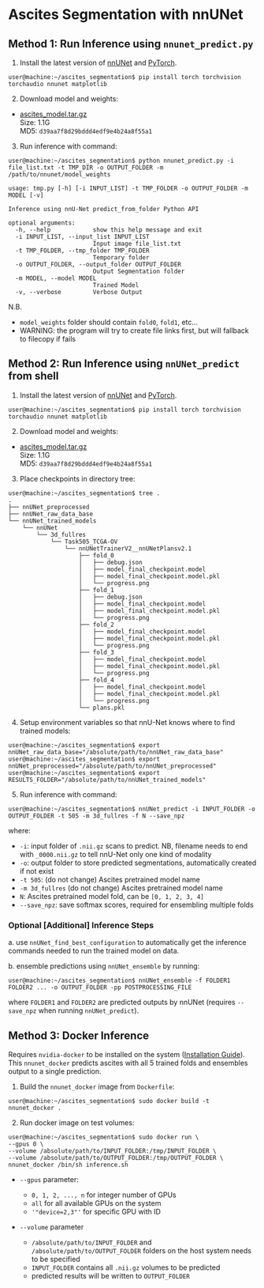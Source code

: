 # Ascites Segmentation with nnUNet

## Method 1: Run Inference using `nnunet_predict.py`

1. Install the latest version of [nnUNet](https://github.com/MIC-DKFZ/nnUNet#installation) and [PyTorch](https://pytorch.org/get-started/locally/).

```shell
user@machine:~/ascites_segmentation$ pip install torch torchvision torchaudio nnunet matplotlib
```

2. Download model and weights:

- [ascites_model.tar.gz]() 
<br> Size: 1.1G <br> MD5: `d39aa7f8d29bddd4edf9e4b24a8f55a1`

3. Run inference with command:

```shell
user@machine:~/ascites_segmentation$ python nnunet_predict.py -i file_list.txt -t TMP_DIR -o OUTPUT_FOLDER -m /path/to/nnunet/model_weights
```

```shell
usage: tmp.py [-h] [-i INPUT_LIST] -t TMP_FOLDER -o OUTPUT_FOLDER -m MODEL [-v]

Inference using nnU-Net predict_from_folder Python API

optional arguments:
  -h, --help            show this help message and exit
  -i INPUT_LIST, --input_list INPUT_LIST
                        Input image file_list.txt
  -t TMP_FOLDER, --tmp_folder TMP_FOLDER
                        Temporary folder
  -o OUTPUT_FOLDER, --output_folder OUTPUT_FOLDER
                        Output Segmentation folder
  -m MODEL, --model MODEL
                        Trained Model
  -v, --verbose         Verbose Output
```



N.B. 
- `model_weights` folder should contain `fold0`, `fold1`, etc...
- WARNING: the program will try to create file links first, but will fallback to filecopy if fails


## Method 2: Run Inference using `nnUNet_predict` from shell

1. Install the latest version of [nnUNet](https://github.com/MIC-DKFZ/nnUNet#installation) and [PyTorch](https://pytorch.org/get-started/locally/).

```shell
user@machine:~/ascites_segmentation$ pip install torch torchvision torchaudio nnunet matplotlib
```

2. Download model and weights:

- [ascites_model.tar.gz]() 
<br> Size: 1.1G <br> MD5: `d39aa7f8d29bddd4edf9e4b24a8f55a1`

3. Place checkpoints in directory tree:

```shell
user@machine:~/ascites_segmentation$ tree .
.
├── nnUNet_preprocessed
├── nnUNet_raw_data_base
└── nnUNet_trained_models
    └── nnUNet
        └── 3d_fullres
            └── Task505_TCGA-OV
                └── nnUNetTrainerV2__nnUNetPlansv2.1
                    ├── fold_0
                    │   ├── debug.json
                    │   ├── model_final_checkpoint.model
                    │   ├── model_final_checkpoint.model.pkl
                    │   └── progress.png
                    ├── fold_1
                    │   ├── debug.json
                    │   ├── model_final_checkpoint.model
                    │   ├── model_final_checkpoint.model.pkl
                    │   └── progress.png
                    ├── fold_2
                    │   ├── model_final_checkpoint.model
                    │   ├── model_final_checkpoint.model.pkl
                    │   └── progress.png
                    ├── fold_3
                    │   ├── model_final_checkpoint.model
                    │   ├── model_final_checkpoint.model.pkl
                    │   └── progress.png
                    ├── fold_4
                    │   ├── model_final_checkpoint.model
                    │   ├── model_final_checkpoint.model.pkl
                    │   └── progress.png
                    └── plans.pkl
```

4. Setup environment variables so that nnU-Net knows where to find trained models: 

```shell
user@machine:~/ascites_segmentation$ export nnUNet_raw_data_base="/absolute/path/to/nnUNet_raw_data_base"
user@machine:~/ascites_segmentation$ export nnUNet_preprocessed="/absolute/path/to/nnUNet_preprocessed"
user@machine:~/ascites_segmentation$ export RESULTS_FOLDER="/absolute/path/to/nnUNet_trained_models"
```

5. Run inference with command:

```shell
user@machine:~/ascites_segmentation$ nnUNet_predict -i INPUT_FOLDER -o OUTPUT_FOLDER -t 505 -m 3d_fullres -f N --save_npz 
```

where:
- `-i`: input folder of `.nii.gz` scans to predict. NB, filename needs to end with `_0000.nii.gz` to tell nnU-Net only one kind of modality
- `-o`: output folder to store predicted segmentations, automatically created if not exist
- `-t 505`: (do not change) Ascites pretrained model name
- `-m 3d_fullres` (do not change) Ascites pretrained model name
- `N`: Ascites pretrained model fold, can be `[0, 1, 2, 3, 4]`
- `--save_npz`: save softmax scores, required for ensembling multiple folds 

### Optional [Additional] Inference Steps

a. use `nnUNet_find_best_configuration` to automatically get the inference commands needed to run the trained model on data.

b. ensemble predictions using `nnUNet_ensemble` by running:

```shell
user@machine:~/ascites_segmentation$ nnUNet_ensemble -f FOLDER1 FOLDER2 ... -o OUTPUT_FOLDER -pp POSTPROCESSING_FILE
```

where `FOLDER1` and `FOLDER2` are predicted outputs by nnUNet (requires `--save_npz` when running `nnUNet_predict`).

## Method 3: Docker Inference

Requires `nvidia-docker` to be installed on the system ([Installation Guide](https://docs.nvidia.com/datacenter/cloud-native/container-toolkit/install-guide.html)). This `nnunet_docker` predicts ascites with all 5 trained folds and ensembles output to a single prediction.

1. Build the `nnunet_docker` image from `Dockerfile`:

```shell
user@machine:~/ascites_segmentation$ sudo docker build -t nnunet_docker .
```

2. Run docker image on test volumes:

```shell
user@machine:~/ascites_segmentation$ sudo docker run \
--gpus 0 \
--volume /absolute/path/to/INPUT_FOLDER:/tmp/INPUT_FOLDER \
--volume /absolute/path/to/OUTPUT_FOLDER:/tmp/OUTPUT_FOLDER \
nnunet_docker /bin/sh inference.sh
```



- `--gpus` parameter:
  - `0, 1, 2, ..., n` for integer number of GPUs 
  - `all` for all available GPUs on the system
  - `'"device=2,3"'` for specific GPU with ID

- `--volume` parameter
  - `/absolute/path/to/INPUT_FOLDER` and `/absolute/path/to/OUTPUT_FOLDER` folders on the host system needs to be specified
  - `INPUT_FOLDER` contains all `.nii.gz` volumes to be predicted
  - predicted results will be written to `OUTPUT_FOLDER`

